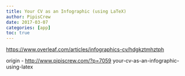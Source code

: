 ```yaml
---
title: Your CV as an Infographic (using LaTeX)
author: PipisCrew
date: 2017-03-07
categories: [app]
toc: true
---
```


https://www.overleaf.com/articles/infographics-cv/hdgkztmhztph

origin - http://www.pipiscrew.com/?p=7059 your-cv-as-an-infographic-using-latex